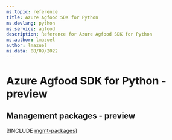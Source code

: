 ```yaml
---
ms.topic: reference
title: Azure Agfood SDK for Python
ms.devlang: python
ms.service: agfood
description: Reference for Azure Agfood SDK for Python
ms.author: lmazuel
author: lmazuel
ms.data: 08/09/2022
---
```

# Azure Agfood SDK for Python - preview

## Management packages - preview
[!INCLUDE [mgmt-packages](agfood-mgmt-index.md)]